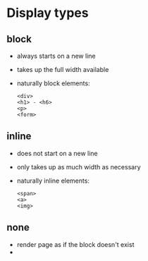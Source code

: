 Display types
=============

block
-----

*   always starts on a new line 
*   takes up the full width available 

*   naturally block elements:

        <div>
        <h1> - <h6>
        <p>
        <form>

inline
------

*   does not start on a new line 
*   only takes up as much width as necessary

*   naturally inline elements:

        <span>
        <a>
        <img>

none
----

*   render page as if the block doesn't exist
*   